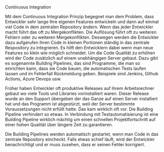 Continuous Integration

Mit dem Continuous Integration Prinzip begegnet man dem Problem, dass Entwickler sehr lange Ihre eigenen Features entwickeln und dann auf einmal viel Code in dem zentralen Repository ändern. Wenn das jeder Entwickler macht führt das oft zu Mergekonflikten. Die Auflösung führt oft zu weiteren Fehlern oder zu weiteren Mergekonflikten. Deswegen werden die Entwickler dazu aufgerufen ihren Code in kleinen Portionen ständig in das zentrale Respository zu integrieren. Es hilft den Entwicklern dabei wenn man neue Features so klein wie möglich schneidet. Um die Code Qualität zu erhöhen wird der Code zusätzlich auf einem unabhängigen Server gebaut. Dazu gibt es sogenannte Building Pipelines, das sind Programme, die man so einrichten kann, dass sie Code bauen, die automatischen Tests laufen lassen und im Fehlerfall  Rückmeldung geben. Beispiele sind Jenkins, Github Actions, Azure Devops usw. 

Früher haben Entwickler oft produktive Releases auf ihrem Arbeitsrechner gebaut wo viele Tools und Libraries vorinstalliert waren. Dieser Release wurde an den Support übergeben der das Ganze auf einen Server installiert hat und das Programm ist abgestürzt, weil der Server bestimmte Voraussetzungen nicht erfüllt hatte. Das kam wirklich oft vor. Die Building Pipeline verhindert so etwas. In Verbindung mit Testautomatisierung ist eine Building Pipeline wirklich mächtig um einen schnellen Projektfortschritt auf einer hohen Qualität über längere Zeit zu garantieren.

Die Building Pipelines werden automatisch gestartet, wenn man Code in das zentrale Repository eincheckt. Falls etwas schief läuft, wird der Entwickler benachrichtigt und er muss zusehen, dass er seinen Fehler korrigiert. 